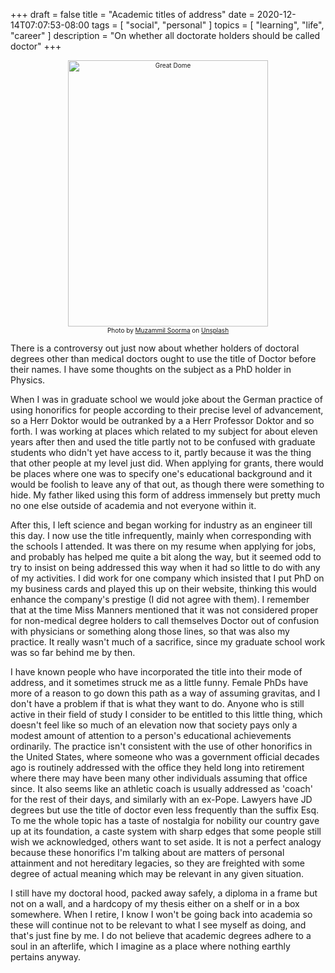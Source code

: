 +++
draft = false
title = "Academic titles of address"
date = 2020-12-14T07:07:53-08:00
tags = [
  "social",
  "personal"
]
topics = [
  "learning",
  "life",
  "career"
]
description = "On whether all doctorate holders should be called doctor"
+++

<div align="center" style="font-size:x-small"><img src="https://milkfish08.s3.amazonaws.com/photo/blog/abovethefold/muzammil-soorma-9MByoiBNN1c-unsplash.jpg" alt="Great Dome" title="Great Dome" width="320" height="426" /><br />
<span>Photo by <a href="https://unsplash.com/@muzammilo?utm_source=unsplash&amp;utm_medium=referral&amp;utm_content=creditCopyText">Muzammil Soorma</a> on <a href="https://unsplash.com/s/photos/mit?utm_source=unsplash&amp;utm_medium=referral&amp;utm_content=creditCopyText">Unsplash</a></span></div>

There is a controversy out just now about whether holders of doctoral degrees other than medical doctors ought to use the title of Doctor before their names. I have some thoughts on the subject as a PhD holder in Physics.

When I was in graduate school we would joke about the German practice of using honorifics for people according to their precise level of advancement, so a Herr Doktor would be outranked by a a Herr Professor Doktor and so forth. I was working at places which related to my subject for about eleven years after then and used the title partly not to be confused with graduate students who didn't yet have access to it, partly because it was the thing that other people at my level just did. When applying for grants, there would be places where one was to specify one's educational background and it would be foolish to leave any of that out, as though there were something to hide. My father liked using this form of address immensely but pretty much no one else outside of academia and not everyone within it.

After this, I left science and began working for industry as an engineer till this day. I now use the title infrequently, mainly when corresponding with the schools I attended. It was there on my resume when applying for jobs, and probably has helped me quite a bit along the way, but it seemed odd to try to insist on being addressed this way when it had so little to do with any of my activities. I did work for one company which insisted that I put PhD on my business cards and played this up on their website, thinking this would enhance the company's prestige (I did not agree with them). I remember that at the time Miss Manners mentioned that it was not considered proper for non-medical degree holders to call themselves Doctor out of confusion with physicians or something along those lines, so that was also my practice. It really wasn't much of a sacrifice, since my graduate school work was so far behind me by then.

I have known people who have incorporated the title into their mode of address, and it sometimes struck me as a little funny. Female PhDs have more of a reason to go down this path as a way of assuming gravitas, and I don't have a problem if that is what they want to do. Anyone who is still active in their field of study I consider to be entitled to this little thing, which doesn't feel like so much of an elevation now that society pays only a modest amount of attention to a person's educational achievements ordinarily. The practice isn't consistent with the use of other honorifics in the United States, where someone who was a government official decades ago is routinely addressed with the office they held long into retirement where there may have been many other individuals assuming that office since. It also seems like an athletic coach is usually addressed as 'coach' for the rest of their days, and similarly with an ex-Pope. Lawyers have JD degrees but use the title of doctor even less frequently than the suffix Esq. To me the whole topic has a taste of nostalgia for nobility our country gave up at its foundation, a caste system with sharp edges that some people still wish we acknowledged, others want to set aside. It is not a perfect analogy because these honorifics I'm talking about are matters of personal attainment and not hereditary legacies, so they are freighted with some degree of actual meaning which may be relevant in any given situation.

I still have my doctoral hood, packed away safely, a diploma in a frame but not on a wall, and a hardcopy of my thesis either on a shelf or in a box somewhere. When I retire, I know I won't be going back into academia so these will continue not to be relevant to what I see myself as doing, and that's just fine by me. I do not believe that academic degrees adhere to a soul in an afterlife, which I imagine as a place where nothing earthly pertains anyway.
